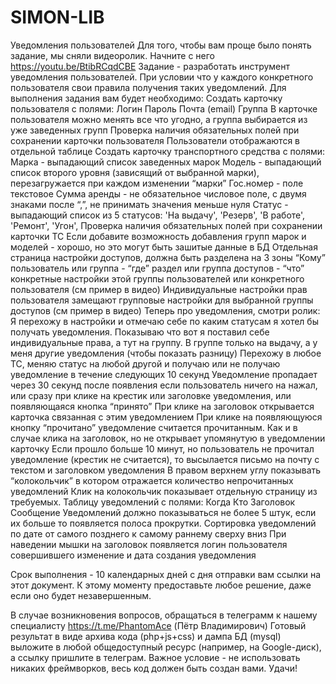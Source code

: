 # SIMON-LIB


Уведомления пользователей
Для того, чтобы вам проще было понять задание, мы сняли видеоролик. Начните с него https://youtu.be/BtibRCqdCBE
Задание - разработать инструмент уведомления пользователей. При условии что у каждого конкретного пользователя свои правила получения таких уведомлений.
Для выполнения задания вам будет необходимо:
Создать карточку пользователя с полями:
Логин
Пароль
Почта (email)
Группа
В карточке пользователя можно менять все что угодно, а группа выбирается из уже заведенных групп
Проверка наличия обязательных полей при сохранении карточки пользователя
Пользователи отображаются в отдельной таблице
Создать карточку транспортного средства с полями:
Марка - выпадающий список заведенных марок
Модель - выпадающий список второго уровня (зависящий от выбранной марки), перезагружается при каждом изменении “марки”
Гос.номер - поле текстовое
Сумма аренды - не обязательное числовое поле, с двумя знаками после “,”, не принимать значения меньше нуля
Статус - выпадающий список из 5 статусов:
'На выдачу',
'Резерв',
'В работе',
'Ремонт',
'Угон',
Проверка наличия обязательных полей при сохранении карточки ТС
Если добавите возможность добавления групп марок и моделей - хорошо, но это могут быть зашитые данные в БД
Отдельная страница настройки доступов, должна быть разделена на 3 зоны
“Кому” пользователь или группа - “где” раздел или группа доступов - “что” конкретные настройки этой группы пользователей или конкретного пользователя (см пример в видео)
Индивидуальные настройки прав пользователя замещают групповые настройки для выбранной группы доступов (см пример в видео)
Теперь про уведомления, смотри ролик:
Я перехожу в настройки и отмечаю себе по каким статусам я хотел бы получать уведомления. 
Показываю что вот я поставил себе индивидуальные права, а тут на группу. В группе только на выдачу, а у меня другие уведомления (чтобы показать разницу)
Перехожу в любое ТС, меняю статус на любой другой и получаю или не получаю уведомление в течение следующих 10 секунд
Уведомление пропадает через 30 секунд после появления если пользователь ничего на нажал, или сразу при клике на крестик или заголовке уведомления, или появляющаяся кнопка “принято”
При клике на заголовок открывается карточка связанная с этим уведомлением
При клике на появляющуюся кнопку “прочитано” уведомление считается прочитанным. Как и в случае клика на заголовок, но не открывает упомянутую в уведомлении карточку
Если прошло больше 10 минут, но пользователь не прочитал уведомление (крестик не считается), то высылается письмо на почту с текстом и заголовком уведомления
В правом верхнем углу показывать “колокольчик” в котором отражается количество непрочитанных уведомлений
Клик на колокольчик показывает отдельную страницу из требуемых. Таблицу уведомлений с полями:
Когда
Кто
Заголовок
Сообщение
Уведомлений должно показываться не более 5 штук, если их больше то появляется полоса прокрутки. Сортировка уведомлений по дате от самого позднего к самому раннему сверху вниз
При наведении мышки на заголовок появляется логин пользователя совершившего изменение и дата создания уведомления

Срок выполнения - 10 календарных дней с дня отправки вам ссылки на этот документ. К этому моменту предоставьте любое решение, даже если оно будет незавершенным.

В случае возникновения вопросов, обращаться в телеграмм к нашему специалисту https://t.me/PhantomAce (Пётр Владимирович)
Готовый результат в виде архива кода (php+js+css) и дампа БД (mysql) выложите в любой общедоступный ресурс (например, на Google-диск), а ссылку пришлите в телеграм.
Важное условие - не использовать никаких фреймворков, весь код должен быть создан вами.
Удачи!
